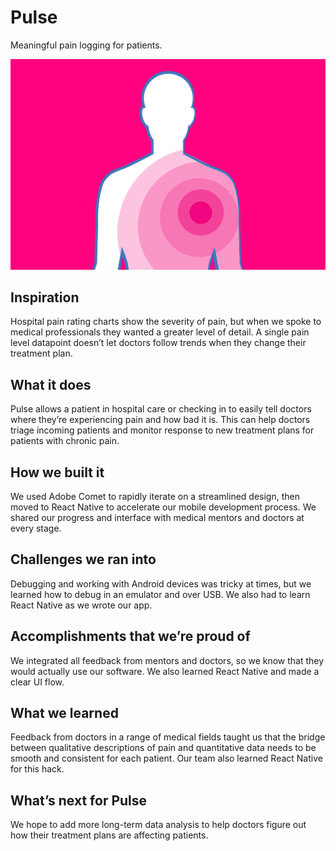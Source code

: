 # Pulse
Meaningful pain logging for patients.

![Logo](./devpost_hero.png)

## Inspiration
Hospital pain rating charts show the severity of pain, but when we spoke to medical professionals they wanted a greater level of detail. A single pain level datapoint doesn’t let doctors follow trends when they change their treatment plan.

## What it does
Pulse allows a patient in hospital care or checking in to easily tell doctors where they’re experiencing pain and how bad it is. This can help doctors triage incoming patients and monitor response to new treatment plans for patients with chronic pain.

## How we built it
We used Adobe Comet to rapidly iterate on a streamlined design, then moved to React Native to accelerate our mobile development process. We shared our progress and interface with medical mentors and doctors at every stage.

## Challenges we ran into
Debugging and working with Android devices was tricky at times, but we learned how to debug in an emulator and over USB. We also had to learn React Native as we wrote our app.

## Accomplishments that we’re proud of
We integrated all feedback from mentors and doctors, so we know that they would actually use our software. We also learned React Native and made a clear UI flow.

## What we learned
Feedback from doctors in a range of medical fields taught us that the bridge between qualitative descriptions of pain and quantitative data needs to be smooth and consistent for each patient. Our team also learned React Native for this hack.

## What’s next for Pulse
We hope to add more long-term data analysis to help doctors figure out how their treatment plans are affecting patients.
